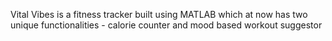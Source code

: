 Vital Vibes is a fitness tracker built using MATLAB which at now has two unique functionalities - calorie counter and mood based workout suggestor
